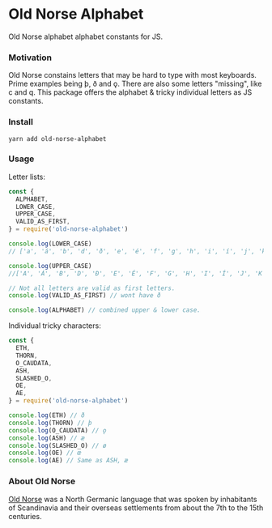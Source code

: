 # Old Norse Alphabet

Old Norse alphabet alphabet constants for JS.

### Motivation

Old Norse constains letters that may be hard to type with most keyboards. Prime examples being þ, ð and ǫ. There are also some letters "missing", like c and q. This package offers the alphabet & tricky individual letters as JS constants.


### Install

`yarn add old-norse-alphabet`

### Usage


Letter lists:

```javascript
const {
  ALPHABET,
  LOWER_CASE,
  UPPER_CASE,
  VALID_AS_FIRST,
} = require('old-norse-alphabet')

console.log(LOWER_CASE)
// ['a', 'á', 'b', 'd', 'ð', 'e', 'é', 'f', 'g', 'h', 'i', 'í', 'j', 'k', 'l', 'm', 'n', 'o', 'ó', 'p', 'r', 's', 't', 'u', 'ú', 'v', 'w', 'y', 'ý', 'þ', 'æ', 'ǫ', 'ø', 'œ']

console.log(UPPER_CASE)
//['A', 'Á', 'B', 'D', 'Ð', 'E', 'É', 'F', 'G', 'H', 'I', 'Í', 'J', 'K', 'L', 'M', 'N', 'O', 'Ó', 'P', 'R', 'S', 'T', 'U', 'Ú', 'V', 'W', 'Y', 'Ý', 'Þ', 'Æ', 'Ǫ', 'Ø', 'Œ']

// Not all letters are valid as first letters.
console.log(VALID_AS_FIRST) // wont have ð

console.log(ALPHABET) // combined upper & lower case.

```

Individual tricky characters:

```javascript
const {
  ETH,
  THORN,
  O_CAUDATA,
  ASH,
  SLASHED_O,
  OE,
  AE,
} = require('old-norse-alphabet')

console.log(ETH) // ð
console.log(THORN) // þ
console.log(O_CAUDATA) // ǫ
console.log(ASH) // æ
console.log(SLASHED_O) // ø
console.log(OE) // œ
console.log(AE) // Same as ASH, æ

```

### About Old Norse

[Old Norse](https://en.wikipedia.org/wiki/Old_Norse) was a North Germanic language that was spoken by inhabitants of Scandinavia and their overseas settlements from about the 7th to the 15th centuries.
